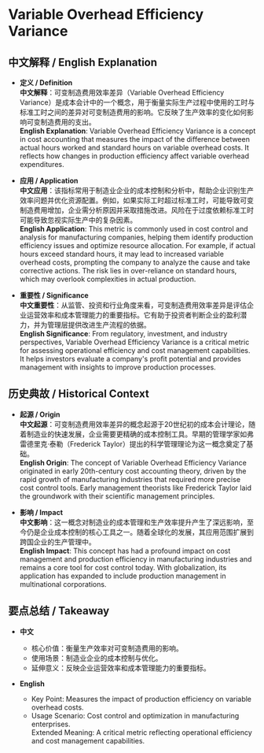# Variable Overhead Efficiency Variance

## 中文解释 / English Explanation

* **定义 / Definition**  
  **中文解释**：可变制造费用效率差异（Variable Overhead Efficiency Variance）是成本会计中的一个概念，用于衡量实际生产过程中使用的工时与标准工时之间的差异对可变制造费用的影响。它反映了生产效率的变化如何影响可变制造费用的支出。  
  **English Explanation**: Variable Overhead Efficiency Variance is a concept in cost accounting that measures the impact of the difference between actual hours worked and standard hours on variable overhead costs. It reflects how changes in production efficiency affect variable overhead expenditures.

* **应用 / Application**  
  **中文应用**：该指标常用于制造业企业的成本控制和分析中，帮助企业识别生产效率问题并优化资源配置。例如，如果实际工时超过标准工时，可能导致可变制造费用增加，企业需分析原因并采取措施改进。风险在于过度依赖标准工时可能导致忽视实际生产中的复杂因素。  
  **English Application**: This metric is commonly used in cost control and analysis for manufacturing companies, helping them identify production efficiency issues and optimize resource allocation. For example, if actual hours exceed standard hours, it may lead to increased variable overhead costs, prompting the company to analyze the cause and take corrective actions. The risk lies in over-reliance on standard hours, which may overlook complexities in actual production.

* **重要性 / Significance**  
  **中文重要性**：从监管、投资和行业角度来看，可变制造费用效率差异是评估企业运营效率和成本管理能力的重要指标。它有助于投资者判断企业的盈利潜力，并为管理层提供改进生产流程的依据。  
  **English Significance**: From regulatory, investment, and industry perspectives, Variable Overhead Efficiency Variance is a critical metric for assessing operational efficiency and cost management capabilities. It helps investors evaluate a company's profit potential and provides management with insights to improve production processes.

## 历史典故 / Historical Context

* **起源 / Origin**  
  **中文起源**：可变制造费用效率差异的概念起源于20世纪初的成本会计理论，随着制造业的快速发展，企业需要更精确的成本控制工具。早期的管理学家如弗雷德里克·泰勒（Frederick Taylor）提出的科学管理理论为这一概念奠定了基础。  
  **English Origin**: The concept of Variable Overhead Efficiency Variance originated in early 20th-century cost accounting theory, driven by the rapid growth of manufacturing industries that required more precise cost control tools. Early management theorists like Frederick Taylor laid the groundwork with their scientific management principles.

* **影响 / Impact**  
  **中文影响**：这一概念对制造业的成本管理和生产效率提升产生了深远影响，至今仍是企业成本控制的核心工具之一。随着全球化的发展，其应用范围扩展到跨国企业的生产管理中。  
  **English Impact**: This concept has had a profound impact on cost management and production efficiency in manufacturing industries and remains a core tool for cost control today. With globalization, its application has expanded to include production management in multinational corporations.

## 要点总结 / Takeaway

* **中文**  
  - 核心价值：衡量生产效率对可变制造费用的影响。  
  - 使用场景：制造业企业的成本控制与优化。  
  - 延伸意义：反映企业运营效率和成本管理能力的重要指标。

* **English**  
  - Key Point: Measures the impact of production efficiency on variable overhead costs.  
  - Usage Scenario: Cost control and optimization in manufacturing enterprises.  
Extended Meaning: A critical metric reflecting operational efficiency and cost management capabilities.